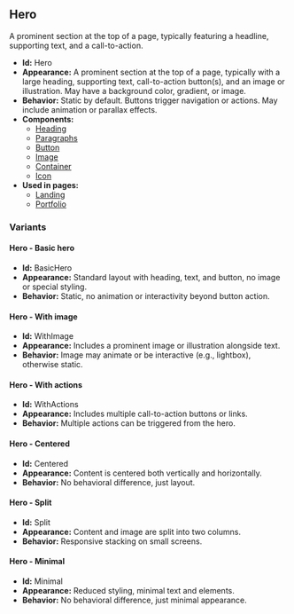 ## Hero
A prominent section at the top of a page, typically featuring a headline, supporting text, and a call-to-action.
- **Id:** Hero
- **Appearance:** A prominent section at the top of a page, typically with a large heading, supporting text, call-to-action button(s), and an image or illustration. May have a background color, gradient, or image.
- **Behavior:** Static by default. Buttons trigger navigation or actions. May include animation or parallax effects.
- **Components:**
  - [Heading](components.md#heading)
  - [Paragraphs](components.md#paragraphs)
  - [Button](components.md#button)
  - [Image](components.md#image)
  - [Container](components.md#container)
  - [Icon](components.md#icon)
- **Used in pages:**
  - [Landing](pages.md#landing)
  - [Portfolio](pages.md#portfolio)
### Variants
#### Hero - **Basic hero**
- **Id:** BasicHero
- **Appearance:** Standard layout with heading, text, and button, no image or special styling.
- **Behavior:** Static, no animation or interactivity beyond button action.
#### Hero - **With image**
- **Id:** WithImage
- **Appearance:** Includes a prominent image or illustration alongside text.
- **Behavior:** Image may animate or be interactive (e.g., lightbox), otherwise static.
#### Hero - **With actions**
- **Id:** WithActions
- **Appearance:** Includes multiple call-to-action buttons or links.
- **Behavior:** Multiple actions can be triggered from the hero.
#### Hero - **Centered**
- **Id:** Centered
- **Appearance:** Content is centered both vertically and horizontally.
- **Behavior:** No behavioral difference, just layout.
#### Hero - **Split**
- **Id:** Split
- **Appearance:** Content and image are split into two columns.
- **Behavior:** Responsive stacking on small screens.
#### Hero - **Minimal**
- **Id:** Minimal
- **Appearance:** Reduced styling, minimal text and elements.
- **Behavior:** No behavioral difference, just minimal appearance.
